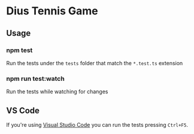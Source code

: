 Dius Tennis Game
=======================

Usage
-----

### npm test

Run the tests under the `tests` folder that match the `*.test.ts` extension


### npm run test:watch

Run the tests while watching for changes



VS Code
-------

If you're using [Visual Studio Code](https://code.visualstudio.com/) you can
run the tests pressing `Ctrl+F5`.


